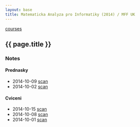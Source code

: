 ```yaml
---
layout: base
title: Matematicka Analyza pro Informatiky (2014) / MFF UK
---
```


[courses](.)

## {{ page.title }}

### Notes

#### Prednasky

* 2014-10-09 [scan](http://notes.drive.ondrejsika.com/mff/2014/matematicka-analyza/2014-10-09.pdf)
* 2014-10-02 [scan](http://notes.drive.ondrejsika.com/mff/2014/matematicka-analyza/2014-10-02.pdf)

#### Cviceni

* 2014-10-15 [scan](http://notes.drive.ondrejsika.com/mff/2014/matematicka-analyza-cviceni/2014-10-15.pdf)
* 2014-10-08 [scan](http://notes.drive.ondrejsika.com/mff/2014/matematicka-analyza-cviceni/2014-10-08.pdf)
* 2014-10-01 [scan](http://notes.drive.ondrejsika.com/mff/2014/matematicka-analyza-cviceni/2014-10-01.pdf)

